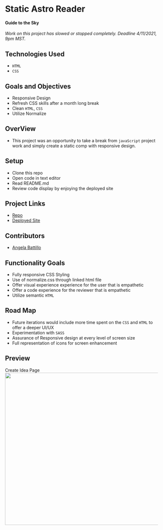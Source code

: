 # Static Astro Reader

#### Guide to the Sky

*Work on this project has slowed or stopped completely. Deadline 4/11/2021, 9pm MST.*

## Technologies Used

* `HTML`
* `CSS`
## Goals and Objectives

* Responsive Design
* Refresh CSS skills after a month long break
* Clean `HTML`, `CSS`
* Utilize Normalize

## OverView

* This project was an opportunity to take a break from `javaScript` project work and simply create a static comp with responsive design.

## Setup

* Clone this repo
* Open code in text editor
* Read README.md
* Review code display by enjoying the deployed site

## Project Links

* [Repo](https://github.com/battan40/static-comp)
* [Deployed Site]( https://battan40.github.io/static-comp/)

## Contributors

* [Angela Battillo](https://github.com/battan40)

## Functionality Goals

* Fully responsive CSS Styling
* Use of normalize.css through linked html file
* Offer visual experience experience for the user that is empathetic
* Offer a code experience for the reviewer that is empathetic
* Utilize semantic `HTML`

## Road Map

* Future iterations would include more time spent on the `CSS` and `HTML` to offer a deeper UI/UX
* Experimentation with `SASS`
* Assurance of Responsive design at every level of screen size
* Full representation of icons for screen enhancement

## Preview

<p align="left">Create Idea Page</br>
 <img width="1000" height="500" src="../assets/preview-static-astro.png">
</p>
